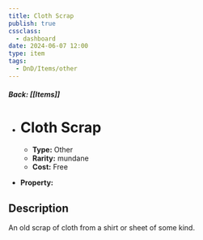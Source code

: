 ```yaml
---
title: Cloth Scrap
publish: true
cssclass:
  - dashboard
date: 2024-06-07 12:00
type: item
tags:
  - DnD/Items/other
---
```


##### Back: [[Items]]

- # Cloth Scrap

    - **Type:** Other
    - **Rarity:** mundane
    - **Cost:** Free
- **Property:** 



## Description 

An old scrap of cloth from a shirt or sheet of some kind. 
